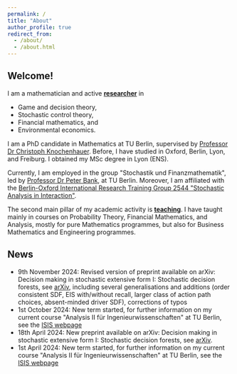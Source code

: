 ```yaml
---
permalink: /
title: "About"
author_profile: true
redirect_from: 
  - /about/
  - /about.html
---
```


## Welcome!

I am a mathematician and active <a href="/research">**researcher**</a> in 
* Game and decision theory,
* Stochastic control theory,
* Financial mathematics, and
* Environmental economics.

I am a PhD candidate in Mathematics at TU Berlin, supervised by <a href="https://stochasticcontrol.org/">Professor Dr Christoph Knochenhauer</a>. Before, I have studied in Oxford, Berlin, Lyon, and Freiburg. I obtained my MSc degree in Lyon (ENS).

Currently, I am employed in the group "Stochastik und Finanzmathematik", led by <a href="https://www3.math.tu-berlin.de/stoch/wp_bank/">Professor Dr Peter Bank</a>, at TU Berlin. Moreover, I am affiliated with the <a href="https://www3.math.tu-berlin.de/stoch/IRTG/">Berlin-Oxford International Research Training Group 2544 "Stochastic Analysis in Interaction"</a>.

The second main pillar of my academic activity is <a href="/teaching">**teaching**</a>. I have taught mainly in courses on Probability Theory, Financial Mathematics, and Analysis, mostly for pure Mathematics programmes, but also for Business Mathematics and Engineering programmes.

## News

* 9th November 2024: Revised version of preprint available on arXiv: Decision making in stochastic extensive form I: Stochastic decision forests, see <a href="https://arxiv.org/abs/2404.12332v2">arXiv</a>, including several generalisations and additions (order consistent SDF, EIS with/without recall, larger class of action path choices, absent-minded driver SDF), corrections of typos
* 1st October 2024: New term started, for further information on my current course "Analysis II für Ingenieurwissenschaften" at TU Berlin, see the <a href="https://isis.tu-berlin.de/course/view.php?id=40227">ISIS webpage</a>
* 18th April 2024: New preprint available on arXiv: Decision making in stochastic extensive form I: Stochastic decision forests, see <a href="https://arxiv.org/abs/2404.12332">arXiv</a>.
* 1st April 2024: New term started, for further information on my current course "Analysis II für Ingenieurwissenschaften" at TU Berlin, see the <a href="https://isis.tu-berlin.de/course/view.php?id=37634">ISIS webpage</a>
